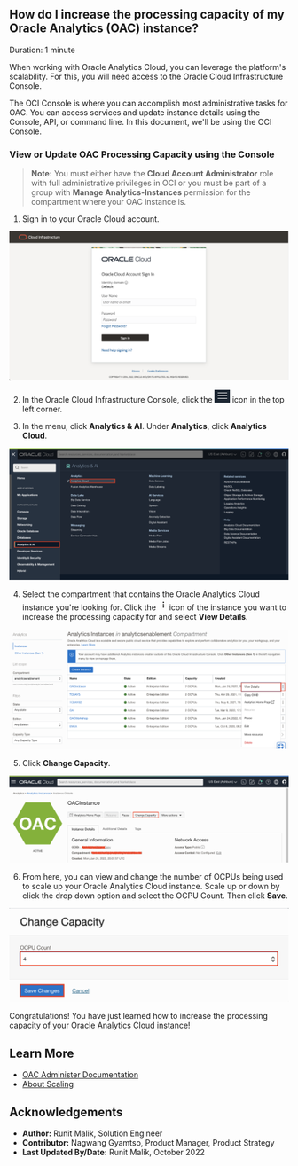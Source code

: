 ## How do I increase the processing capacity of my Oracle Analytics (OAC) instance?

Duration: 1 minute

When working with Oracle Analytics Cloud, you can leverage the platform's scalability. For this, you will need access to the Oracle Cloud Infrastructure Console.

The OCI Console is where you can accomplish most administrative tasks for OAC. You can access services and update instance details using the Console, API, or command line. In this document, we'll be using the OCI Console.

[](youtube:z7FWKmGE6Z4:large)

### View or Update OAC Processing Capacity using the Console
>**Note:** You must either have the **Cloud Account Administrator** role with full administrative privileges in OCI or you must be part of a group with **Manage Analytics-Instances** permission for the compartment where your OAC instance is.

1. Sign in to your Oracle Cloud account.

  ![OCI Console](images/oci-login.png)

2. In the Oracle Cloud Infrastructure Console, click the ![Hamburger Icon](images/hamburger-menu.png) icon in the top left corner.

3. In the menu, click **Analytics & AI**. Under **Analytics**, click **Analytics Cloud**.

  ![Analytics Menu](images/navigation.png)

4. Select the compartment that contains the Oracle Analytics Cloud instance you're looking for. Click the ![Task Menu](images/tasks_menu.png) icon of the instance you want to increase the processing capacity for and select **View Details**.

  ![Console Instances List](images/view-details.png)

5. Click **Change Capacity**.

  ![Change capacity](images/change-capacity.png)

6. From here, you can view and change the number of OCPUs being used to scale up your Oracle Analytics Cloud instance. Scale up or down by click the drop down option and select the OCPU Count. Then click **Save**.

  ![Change OCPUs](images/save.png)

Congratulations! You have just learned how to increase the processing capacity of your Oracle Analytics Cloud instance!


## Learn More
* [OAC Administer Documentation](https://docs.oracle.com/en/cloud/paas/analytics-cloud/acoci/administer-services.html#GUID-51F53680-13E0-45B7-AD95-B2091F8AB442)
* [About Scaling](https://docs.oracle.com/en/cloud/paas/analytics-cloud/acoci/administer-services.html#GUID-3483FDF5-A596-4B61-8E8E-A28D9450FF7E)

## Acknowledgements
* **Author:** Runit Malik, Solution Engineer
* **Contributor:** Nagwang Gyamtso, Product Manager, Product Strategy
* **Last Updated By/Date:** Runit Malik, October 2022
